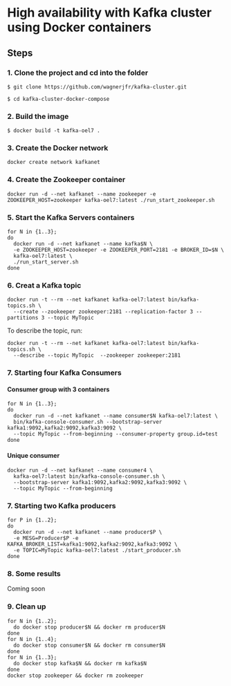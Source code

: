 # High availability with Kafka cluster using Docker containers

## Steps
### 1. Clone the project and cd into the folder
```
$ git clone https://github.com/wagnerjfr/kafka-cluster.git

$ cd kafka-cluster-docker-compose
```
### 2. Build the image
```
$ docker build -t kafka-oel7 .
```
### 3. Create the Docker network
```
docker create network kafkanet
```
### 4. Create the Zookeeper container
```
docker run -d --net kafkanet --name zookeeper -e ZOOKEEPER_HOST=zookeeper kafka-oel7:latest ./run_start_zookeeper.sh
```
### 5. Start the Kafka Servers containers
```
for N in {1..3};
do
  docker run -d --net kafkanet --name kafka$N \
  -e ZOOKEEPER_HOST=zookeeper -e ZOOKEEPER_PORT=2181 -e BROKER_ID=$N \
  kafka-oel7:latest \
  ./run_start_server.sh
done
```
### 6. Creat a Kafka topic
```
docker run -t --rm --net kafkanet kafka-oel7:latest bin/kafka-topics.sh \
  --create --zookeeper zookeeper:2181 --replication-factor 3 --partitions 3 --topic MyTopic
```
To describe the topic, run:
```
docker run -t --rm --net kafkanet kafka-oel7:latest bin/kafka-topics.sh \
  --describe --topic MyTopic  --zookeeper zookeeper:2181
```
### 7. Starting four Kafka Consumers
#### Consumer group with 3 containers
```
for N in {1..3};
do
  docker run -d --net kafkanet --name consumer$N kafka-oel7:latest \
  bin/kafka-console-consumer.sh --bootstrap-server kafka1:9092,kafka2:9092,kafka3:9092 \
  --topic MyTopic --from-beginning --consumer-property group.id=test
done
```
#### Unique consumer
```
docker run -d --net kafkanet --name consumer4 \
  kafka-oel7:latest bin/kafka-console-consumer.sh \
  --bootstrap-server kafka1:9092,kafka2:9092,kafka3:9092 \
  --topic MyTopic --from-beginning
```
### 7. Starting two Kafka producers
```
for P in {1..2};
do
  docker run -d --net kafkanet --name producer$P \
  -e MESG=Producer$P -e KAFKA_BROKER_LIST=kafka1:9092,kafka2:9092,kafka3:9092 \
  -e TOPIC=MyTopic kafka-oel7:latest ./start_producer.sh
done
```
### 8. Some results
Coming soon

### 9. Clean up
```
for N in {1..2};
  do docker stop producer$N && docker rm producer$N 
done
for N in {1..4};
  do docker stop consumer$N && docker rm consumer$N
done
for N in {1..3};
  do docker stop kafka$N && docker rm kafka$N
done
docker stop zookeeper && docker rm zookeeper
```
